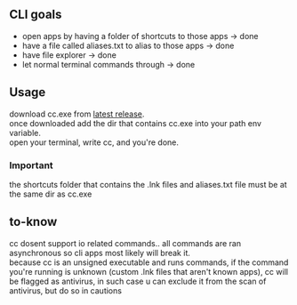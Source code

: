 ## CLI goals  
* open apps by having a folder of shortcuts to those apps -> done
* have a file called aliases.txt to alias to those apps -> done
* have file explorer -> done
* let normal terminal commands through -> done  
## Usage  
download cc.exe from [latest release](https://github.com/Skardyy/cc/releases/latest).  
once downloaded add the dir that contains cc.exe into your path env variable.  
open your terminal, write cc, and you're done.  
### Important  
the shortcuts folder that contains the .lnk files and aliases.txt file must be at the same dir as cc.exe  
## to-know  
cc dosent support io related commands.. all commands are ran asynchronous so cli apps most likely will break it.  
because cc is an unsigned executable and runs commands, if the command you're running is unknown (custom .lnk files that aren't known apps), cc will be flagged as antivirus, in such case u can exclude it from the scan of antivirus, but do so in cautions
